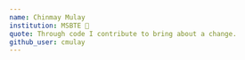 ```yaml
---
name: Chinmay Mulay
institution: MSBTE 🚩 
quote: Through code I contribute to bring about a change.
github_user: cmulay
---
```

